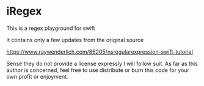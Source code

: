 # iRegex
This is a regex playground for swift

It contains only a few updates from the original source

https://www.raywenderlich.com/86205/nsregularexpression-swift-tutorial

Sense they do not provide a license expressly I will follow suit. As far as this author is concerned, feel free to use distribute or burn this code for your own profit or enjoyment.

